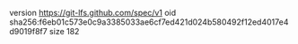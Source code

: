 version https://git-lfs.github.com/spec/v1
oid sha256:f6eb01c573e0c9a3385033ae6cf7ed421d024b580492f12ed4017e4d9019f8f7
size 182
